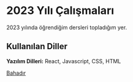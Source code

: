 
# 2023 Yılı Çalışmaları

2023 yılında öğrendiğim dersleri topladığım yer.



## Kullanılan Diller

**Yazılım Dilleri:** React, Javascript, CSS, HTML

[Bahadır]([https://github.com/bidirabiniz](https://github.com/bidirabinizz)https://github.com/bidirabinizz)

  
